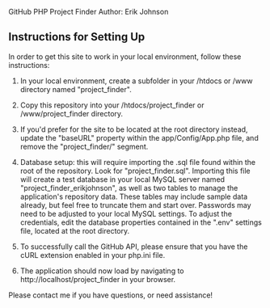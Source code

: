 GitHub PHP Project Finder
Author: Erik Johnson

## Instructions for Setting Up 
In order to get this site to work in your local environment, follow these instructions: 

1. In your local environment, create a subfolder in your /htdocs or /www directory named "project_finder". 

2. Copy this repository into your /htdocs/project_finder or /www/project_finder directory. 

3. If you'd prefer for the site to be located at the root directory instead, update the "baseURL" property 
within the app/Config/App.php file, and remove the "project_finder/" segment. 

4. Database setup: this will require importing the .sql file found within the root of the repository. Look for "project_finder.sql". 
Importing this file will create a test database in your local MySQL server named "project_finder_erikjohnson", as well as two tables to manage 
the application's repository data. These tables may include sample data already, but feel free to truncate them and start over. Passwords may 
need to be adjusted to your local MySQL settings. To adjust the credentials, edit the database properties contained in the ".env" settings file, 
located at the root directory. 

5. To successfully call the GitHub API, please ensure that you have the cURL extension enabled in your php.ini file. 

6. The application should now load by navigating to http://localhost/project_finder in your browser. 

Please contact me if you have questions, or need assistance!
